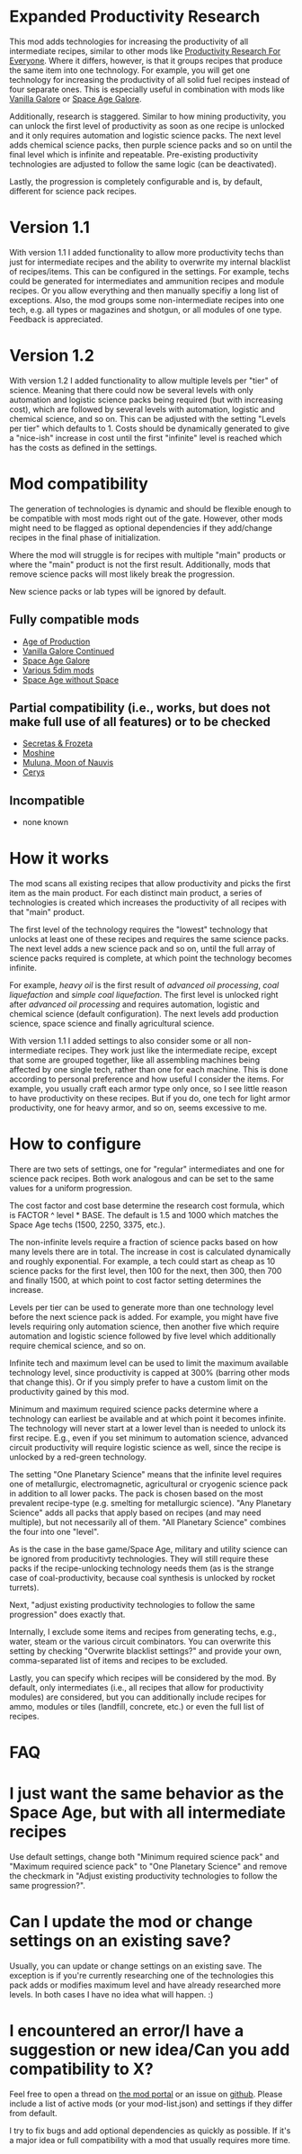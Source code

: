 # Expanded Productivity Research

This mod adds technologies for increasing the productivity of all intermediate recipes, similar to other mods like [Productivity Research For Everyone](https://mods.factorio.com/mod/ProductivityResearchForEveryone). Where it differs, however, is that it groups recipes that produce the same item into one technology. For example, you will get one technology for increasing the productivity of all solid fuel recipes instead of four separate ones. This is especially useful in combination with mods like [Vanilla Galore](https://mods.factorio.com/mod/vanilla_galore_continued) or [Space Age Galore](https://mods.factorio.com/mod/space_age_galore).

Additionally, research is staggered. Similar to how mining productivity, you can unlock the first level of productivity as soon as one recipe is unlocked and it only requires automation and logistic science packs. The next level adds chemical science packs, then purple science packs and so on until the final level which is infinite and repeatable. Pre-existing productivity technologies are adjusted to follow the same logic (can be deactivated).

Lastly, the progression is completely configurable and is, by default, different for science pack recipes.

# Version 1.1

With version 1.1 I added functionality to allow more productivity techs than just for intermediate recipes and the ability to overwrite my internal blacklist of recipes/items. This can be configured in the settings. For example, techs could be generated for intermediates and ammunition recipes and module recipes. Or you allow everything and then manually specifiy a long list of exceptions. Also, the mod groups some non-intermediate recipes into one tech, e.g. all types or magazines and shotgun, or all modules of one type. Feedback is appreciated.

# Version 1.2

With version 1.2 I added functionality to allow multiple levels per "tier" of science. Meaning that there could now be several levels with only automation and logistic science packs being required (but with increasing cost), which are followed by several levels with automation, logistic and chemical science, and so on. This can be adjusted with the setting "Levels per tier" which defaults to 1. Costs should be dynamically generated to give a "nice-ish" increase in cost until the first "infinite" level is reached which has the costs as defined in the settings.

# Mod compatibility

The generation of technologies is dynamic and should be flexible enough to be compatible with most mods right out of the gate. However, other mods might need to be flagged as optional dependencies if they add/change recipes in the final phase of initialization.

Where the mod will struggle is for recipes with multiple "main" products or where the "main" product is not the first result. Additionally, mods that remove science packs will most likely break the progression.

New science packs or lab types will be ignored by default.

## Fully compatible mods
- [Age of Production](https://mods.factorio.com/mod/Age-of-Production)
- [Vanilla Galore Continued](https://mods.factorio.com/mod/vanilla_galore_continued)
- [Space Age Galore](https://mods.factorio.com/mod/space_age_galore)
- [Various 5dim mods](https://mods.factorio.com/user/McGuten)
- [Space Age without Space](https://mods.factorio.com/mod/SpaceAgeWithoutSpace)

## Partial compatibility (i.e., works, but does not make full use of all features) or to be checked
- [Secretas & Frozeta](https://mods.factorio.com/mod/secretas)
- [Moshine](https://mods.factorio.com/mod/Moshine)
- [Muluna, Moon of Nauvis](https://mods.factorio.com/mod/planet-muluna)
- [Cerys](https://mods.factorio.com/mod/Cerys-Moon-of-Fulgora)

## Incompatible
- none known

# How it works
The mod scans all existing recipes that allow productivity and picks the first item as the main product. For each distinct main product, a series of technologies is created which increases the productivity of all recipes with that "main" product.

The first level of the technology requires the "lowest" technology that unlocks at least one of these recipes and requires the same science packs. The next level adds a new science pack and so on, until the full array of science packs required is complete, at which point the technology becomes infinite.

For example, *heavy oil* is the first result of *advanced oil processing*, *coal liquefaction* and *simple coal liquefaction*. The first level is unlocked right after *advanced oil processing* and requires automation, logistic and chemical science (default configuration). The next levels add production science, space science and finally agricultural science.

With version 1.1 I added settings to also consider some or all non-intermediate recipes. They work just like the intermediate recipe, except that some are grouped together, like all assembling machines being affected by one single tech, rather than one for each machine. This is done according to personal preference and how useful I consider the items. For example, you usually craft each armor type only once, so I see little reason to have productivity on these recipes. But if you do, one tech for light armor productivity, one for heavy armor, and so on, seems excessive to me.

# How to configure
There are two sets of settings, one for "regular" intermediates and one for science pack recipes. Both work analogous and can be set to the same values for a uniform progression.

The cost factor and cost base determine the research cost formula, which is FACTOR ^ level * BASE. The default is 1.5 and 1000 which matches the Space Age techs (1500, 2250, 3375, etc.).

The non-infinite levels require a fraction of science packs based on how many levels there are in total. The increase in cost is calculated dynamically and roughly exponential. For example, a tech could start as cheap as 10 science packs for the first level, then 100 for the next, then 300, then 700 and finally 1500, at which point to cost factor setting determines the increase.

Levels per tier can be used to generate more than one technology level before the next science pack is added. For example, you might have five levels requiring only automation science, then another five which require automation and logistic science followed by five level which additionally require chemical science, and so on.

Infinite tech and maximum level can be used to limit the maximum available technology level, since productivity is capped at 300% (barring other mods that change this). Or if you simply prefer to have a custom limit on the productivity gained by this mod.

Minimum and maximum required science packs determine where a technology can earliest be available and at which point it becomes infinite. The technology will never start at a lower level than is needed to unlock its first recipe. E.g., even if you set minimum to automation science, advanced circuit productivity will require logistic science as well, since the recipe is unlocked by a red-green technology.

The setting "One Planetary Science" means that the infinite level requires one of metallurgic, electromagnetic, agricultural or cryogenic science pack in addition to all lower packs. The pack is chosen based on the most prevalent recipe-type (e.g. smelting for metallurgic science). "Any Planetary Science" adds all packs that apply based on recipes (and may need multiple), but not necessarily all of them. "All Planetary Science" combines the four into one "level".

As is the case in the base game/Space Age, military and utility science can be ignored from producitivty technologies. They will still require these packs if the recipe-unlocking technology needs them (as is the strange case of coal-productivity, because coal synthesis is unlocked by rocket turrets).

Next, "adjust existing productivity technologies to follow the same progression" does exactly that.

Internally, I exclude some items and recipes from generating techs, e.g., water, steam or the various circuit combinators. You can overwrite this setting by checking "Overwrite blacklist settings?" and provide your own, comma-separated list of items and recipes to be excluded.

Lastly, you can specify which recipes will be considered by the mod. By default, only intermediates (i.e., all recipes that allow for productivity modules) are considered, but you can additionally include recipes for ammo, modules or tiles (landfill, concrete, etc.) or even the full list of recipes.


# FAQ

# I just want the same behavior as the Space Age, but with all intermediate recipes

Use default settings, change both "Minimum required science pack" and "Maximum required science pack" to "One Planetary Science" and remove the checkmark in "Adjust existing productivity technologies to follow the same progression?".

# Can I update the mod or change settings on an existing save?

Usually, you can update or change settings on an existing save. The exception is if you're currently researching one of the technologies this pack adds or modifies maximum level and have already researched more levels. In both cases I have no idea what will happen. :)

# I encountered an error/I have a suggestion or new idea/Can you add compatibility to X?

Feel free to open a thread on [the mod portal](https://mods.factorio.com/mod/ExpandedProductivityResearch/discussion) or an issue on [github](https://github.com/Gandave/Expanded-Productivity-Research/issues). Please include a list of active mods (or your mod-list.json) and settings if they differ from default.

I try to fix bugs and add optional dependencies as quickly as possible. If it's a major idea or full compatibility with a mod that usually requires more time.
